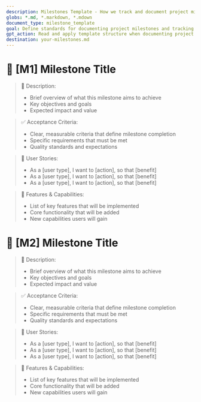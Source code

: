 ```yaml
---
description: Milestones Template - How we track and document project milestones and progress
globs: *.md, *.markdown, *.mdown
document_type: milestone_template
goal: Define standards for documenting project milestones and tracking overall progress
gpt_action: Read and apply template structure when documenting project milestones
destination: your-milestones.md
---
```


# 🚀 [M1] Milestone Title
> 📝 Description:
> - Brief overview of what this milestone aims to achieve
> - Key objectives and goals
> - Expected impact and value

> ✅ Acceptance Criteria:
> - Clear, measurable criteria that define milestone completion
> - Specific requirements that must be met
> - Quality standards and expectations

> 👥 User Stories:
> - As a [user type], I want to [action], so that [benefit]
> - As a [user type], I want to [action], so that [benefit]
> - As a [user type], I want to [action], so that [benefit]

> 🎯 Features & Capabilities:
> - List of key features that will be implemented
> - Core functionality that will be added
> - New capabilities users will gain

# 🚀 [M2] Milestone Title
> 📝 Description:
> - Brief overview of what this milestone aims to achieve
> - Key objectives and goals
> - Expected impact and value

> ✅ Acceptance Criteria:
> - Clear, measurable criteria that define milestone completion
> - Specific requirements that must be met
> - Quality standards and expectations

> 👥 User Stories:
> - As a [user type], I want to [action], so that [benefit]
> - As a [user type], I want to [action], so that [benefit]
> - As a [user type], I want to [action], so that [benefit]

> 🎯 Features & Capabilities:
> - List of key features that will be implemented
> - Core functionality that will be added
> - New capabilities users will gain
